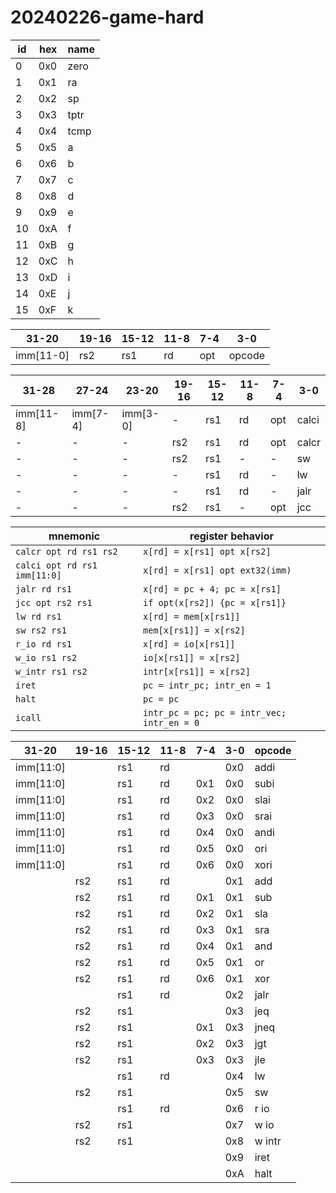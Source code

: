# 20240226-game-hard

| id | hex | name |
| -- | --- | ---- |
| 0  | 0x0 | zero |
| 1  | 0x1 | ra   |
| 2  | 0x2 | sp   |
| 3  | 0x3 | tptr |
| 4  | 0x4 | tcmp |
| 5  | 0x5 | a    |
| 6  | 0x6 | b    |
| 7  | 0x7 | c    |
| 8  | 0x8 | d    |
| 9  | 0x9 | e    |
| 10 | 0xA | f    |
| 11 | 0xB | g    |
| 12 | 0xC | h    |
| 13 | 0xD | i    |
| 14 | 0xE | j    |
| 15 | 0xF | k    |

| 31-20     | 19-16 | 15-12 | 11-8 | 7-4 | 3-0    |
| --------- | ------|-------|------|-----|--------|
| imm[11-0] | rs2   | rs1   | rd   | opt | opcode |

| 31-28      | 27-24      | 23-20      | 19-16      | 15-12 | 11-8 | 7-4  | 3-0   |
| ---------- | ---------- | ---------- | ---------- | ----- | ---- | ---- | ----- |
| imm[11-8]  | imm[7-4]   | imm[3-0]   | -          | rs1   | rd   | opt  | calci |
|     -      |     -      |     -      | rs2        | rs1   | rd   | opt  | calcr |
|     -      |     -      |     -      | rs2        | rs1   | -    | -    | sw    |
|     -      |     -      |     -      | -          | rs1   | rd   | -    | lw    |
|     -      |     -      |     -      | -          | rs1   | rd   | -    | jalr  |
|     -      |     -      |     -      | rs2        | rs1   | -    | opt  | jcc   |

| mnemonic                     | register behavior               |
| ---------------------------- | ------------------------------- |
| `calcr opt rd rs1 rs2`       | `x[rd] = x[rs1] opt x[rs2]`     |
| `calci opt rd rs1 imm[11:0]` | `x[rd] = x[rs1] opt ext32(imm)` |
| `jalr rd rs1`                | `x[rd] = pc + 4; pc = x[rs1]`   |
| `jcc opt rs2 rs1`            | `if opt(x[rs2]) {pc = x[rs1]}`  |
| `lw rd rs1`                  | `x[rd] = mem[x[rs1]]`           |
| `sw rs2 rs1`                 | `mem[x[rs1]] = x[rs2]`          |
| `r_io rd rs1`                | `x[rd] = io[x[rs1]]`            |
| `w_io rs1 rs2`               | `io[x[rs1]] = x[rs2]`           |
| `w_intr rs1 rs2`             | `intr[x[rs1]] = x[rs2]`         |
| `iret`                       | `pc = intr_pc; intr_en = 1`     |
| `halt`                       | `pc = pc`                       |
| `icall`                      | `intr_pc = pc; pc = intr_vec; intr_en = 0`|


| 31-20      | 19-16      | 15-12 | 11-8 | 7-4 | 3-0 | opcode |
| ---------- | ---------- | ----- | ---- | --- | --- | -----  |
| imm[11:0]  |            | rs1   | rd   |     | 0x0 | addi   |
| imm[11:0]  |            | rs1   | rd   | 0x1 | 0x0 | subi   |
| imm[11:0]  |            | rs1   | rd   | 0x2 | 0x0 | slai   |
| imm[11:0]  |            | rs1   | rd   | 0x3 | 0x0 | srai   |
| imm[11:0]  |            | rs1   | rd   | 0x4 | 0x0 | andi   |
| imm[11:0]  |            | rs1   | rd   | 0x5 | 0x0 | ori    |
| imm[11:0]  |            | rs1   | rd   | 0x6 | 0x0 | xori   |
|            | rs2        | rs1   | rd   |     | 0x1 | add    |
|            | rs2        | rs1   | rd   | 0x1 | 0x1 | sub    |
|            | rs2        | rs1   | rd   | 0x2 | 0x1 | sla    |
|            | rs2        | rs1   | rd   | 0x3 | 0x1 | sra    |
|            | rs2        | rs1   | rd   | 0x4 | 0x1 | and    |
|            | rs2        | rs1   | rd   | 0x5 | 0x1 | or     |
|            | rs2        | rs1   | rd   | 0x6 | 0x1 | xor    |
|            |            | rs1   | rd   |     | 0x2 | jalr   |
|            | rs2        | rs1   |      |     | 0x3 | jeq    |
|            | rs2        | rs1   |      | 0x1 | 0x3 | jneq   |
|            | rs2        | rs1   |      | 0x2 | 0x3 | jgt    |
|            | rs2        | rs1   |      | 0x3 | 0x3 | jle    |
|            |            | rs1   | rd   |     | 0x4 | lw     |
|            | rs2        | rs1   |      |     | 0x5 | sw     |
|            |            | rs1   | rd   |     | 0x6 | r io   |
|            | rs2        | rs1   |      |     | 0x7 | w io   |
|            | rs2        | rs1   |      |     | 0x8 | w intr |
|            |            |       |      |     | 0x9 | iret   |
|            |            |       |      |     | 0xA | halt   |
